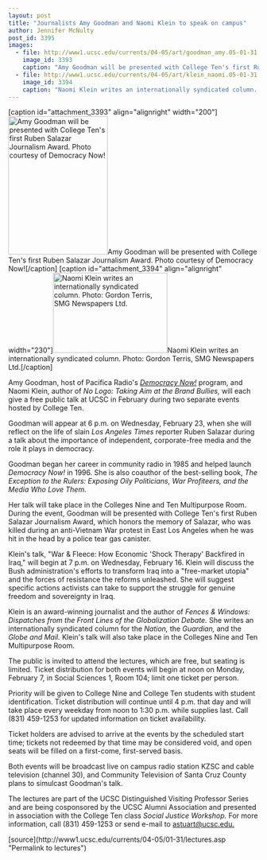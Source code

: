 ```yaml
---
layout: post
title: "Journalists Amy Goodman and Naomi Klein to speak on campus"
author: Jennifer McNulty
post_id: 3395
images:
  - file: http://www1.ucsc.edu/currents/04-05/art/goodman_amy.05-01-31.jpg
    image_id: 3393
    caption: "Amy Goodman will be presented with College Ten's first Ruben Salazar Journalism Award. Photo courtesy of Democracy Now!"
  - file: http://www1.ucsc.edu/currents/04-05/art/klein_naomi.05-01-31.jpg
    image_id: 3394
    caption: "Naomi Klein writes an internationally syndicated column. Photo: Gordon Terris, SMG Newspapers Ltd."
---
```


[caption id="attachment_3393" align="alignright" width="200"]<a href="http://localhost/mysite/wp-content/uploads/2005/01/goodman_amy.05-01-31.jpg"><img class="size-full wp-image-3393" src="http://localhost/mysite/wp-content/uploads/2005/01/goodman_amy.05-01-31.jpg" alt="Amy Goodman will be presented with College Ten's first Ruben Salazar Journalism Award. Photo courtesy of Democracy Now!" width="200" height="278" /></a>Amy Goodman will be presented with College Ten's first Ruben Salazar Journalism Award. Photo courtesy of Democracy Now![/caption]
[caption id="attachment_3394" align="alignright" width="230"]<a href="http://localhost/mysite/wp-content/uploads/2005/01/klein_naomi.05-01-31.jpg"><img class="size-full wp-image-3394" src="http://localhost/mysite/wp-content/uploads/2005/01/klein_naomi.05-01-31.jpg" alt="Naomi Klein writes an internationally syndicated column. Photo: Gordon Terris, SMG Newspapers Ltd." width="230" height="161" /></a>Naomi Klein writes an internationally syndicated column. Photo: Gordon Terris, SMG Newspapers Ltd.[/caption]
<a name="content" id="content"></a>
<p>
  Amy Goodman, host of Pacifica Radio's <i><a href="http://www.democracynow.org">Democracy Now!</a></i> program, and Naomi Klein, author of <i>No Logo: Taking Aim at the Brand Bullies,</i> will each give a free public talk at UCSC in February during two separate events hosted by College Ten.
</p>
<p>
  Goodman will appear at 6 p.m. on Wednesday, February 23, when she will reflect on the life of slain <i>Los Angeles Times</i> reporter Ruben Salazar during a talk about the importance of independent, corporate-free media and the role it plays in democracy.
</p>
<p>
  Goodman began her career in community radio in 1985 and helped launch <i>Democracy Now!</i> in 1996. She is also coauthor of the best-selling book, <i>The Exception to the Rulers: Exposing Oily Politicians, War Profiteers, and the Media Who Love Them.</i>
</p>
<p>
  Her talk will take place in the Colleges Nine and Ten Multipurpose Room. During the event, Goodman will be presented with College Ten's first Ruben Salazar Journalism Award, which honors the memory of Salazar, who was killed during an anti-Vietnam War protest in East Los Angeles when he was hit in the head by a police tear gas canister.
</p>
<p>
  Klein's talk, "War &amp; Fleece: How Economic 'Shock Therapy' Backfired in Iraq," will begin at 7 p.m. on Wednesday, February 16. Klein will discuss the Bush administration's efforts to transform Iraq into a "free-market utopia" and the forces of resistance the reforms unleashed. She will suggest specific actions activists can take to support the struggle for genuine freedom and sovereignty in Iraq.
</p>
<p>
  Klein is an award-winning journalist and the author of <i>Fences &amp; Windows: Dispatches from the Front Lines of the Globalization Debate.</i> She writes an internationally syndicated column for the <i>Nation,</i> the <i>Guardian,</i> and the <i>Globe and Mail.</i> Klein's talk will also take place in the Colleges Nine and Ten Multipurpose Room.
</p>
<p>
  The public is invited to attend the lectures, which are free, but seating is limited. Ticket distribution for both events will begin at noon on Monday, February 7, in Social Sciences 1, Room 104; limit one ticket per person.
</p>
<p>
  Priority will be given to College Nine and College Ten students with student identification. Ticket distribution will continue until 4 p.m. that day and will take place every weekday from noon to 1:30 p.m. while supplies last. Call (831) 459-1253 for updated information on ticket availability.
</p>
<p>
  Ticket holders are advised to arrive at the events by the scheduled start time; tickets not redeemed by that time may be considered void, and open seats will be filled on a first-come, first-served basis.
</p>
<p>
  Both events will be broadcast live on campus radio station KZSC and cable television (channel 30), and Community Television of Santa Cruz County plans to simulcast Goodman's talk.
</p>
<p>
  The lectures are part of the UCSC Distinguished Visiting Professor Series and are being cosponsored by the UCSC Alumni Association and presented in association with the College Ten class <i>Social Justice Workshop.</i> For more information, call (831) 459-1253 or send e-mail to <a href="mailto:astuart@ucsc.edu">astuart@ucsc.edu.</a><br>
</p>
[source](http://www1.ucsc.edu/currents/04-05/01-31/lectures.asp "Permalink to lectures")
